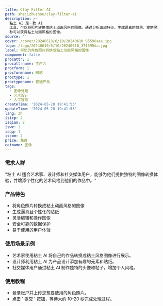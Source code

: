 ```yaml
---
title: Clay Filter AI
path: shejizhushou/clay-filter-ai
description: >-
  粘土 AI 是一款 AI
  工具，可以将照片转换成粘土动画风格的图像。通过分析面部特征，生成逼真的效果，提供灵活的编辑功能。价格定位为免费使用。使用比较简单，上传你的照片并提交，稍等10-20
  秒可以获得粘土动画风格的图像。
source: ''
cover: /cover/20240610/6/10/20240610_95590aae.jpg
logo: /logo/20240610/6/10/20240610_371695da.jpg
label: 将您的角色照片转换成粘土动画风格的图像
component: false
procattr: 1
procattrname: 生产力
procform: 1
procformname: 网站
proctype: 1
proctypename: 普通产品
tags:
  - 图像处理
  - 艺术设计
  - 人工智能
createTime: '2024-05-28 19:41:53'
updateTime: '2024-05-28 19:41:53'
lang: zh
isicp: 2
isqian: 2
iswx: 1
isqq: 1
iscom: 2
price: 免费
catname: 图像
---
```




### 需求人群
"粘土 AI 适合艺术家、设计师和社交媒体用户，能够为他们提供独特的图像转换体验，并增添个性化的艺术风格到他们的作品中。"

### 产品特色
* 将角色照片转换成粘土动画风格的图像
* 生成逼真且个性化的贴纸
* 灵活编辑和操作图像
* 安全可靠的数据保护
* 易于使用的用户体验

### 使用场景示例
* 艺术家使用粘土 AI 将自己的作品转换成粘土风格图像进行展示。
* 设计师利用粘土 AI 为产品设计添加有趣的元素和贴纸。
* 社交媒体用户通过粘土 AI 制作独特的头像和帖子，增加个人风格。

### 使用教程
* 登录账户并上传您想要使用的角色照片。
* 点击 ' 提交 ' 按钮，等待大约 10-20 秒完成处理过程。

  
